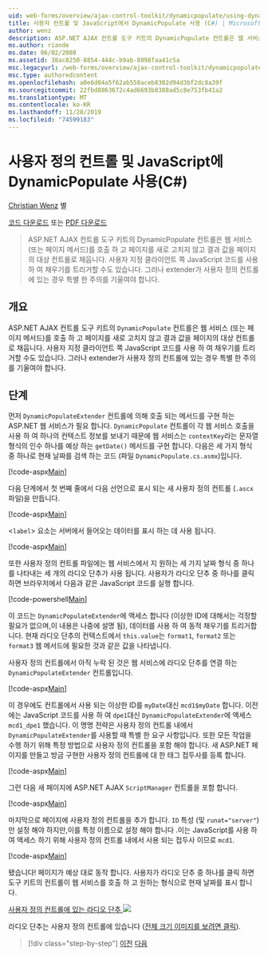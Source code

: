 ```yaml
---
uid: web-forms/overview/ajax-control-toolkit/dynamicpopulate/using-dynamicpopulate-with-a-user-control-and-javascript-cs
title: 사용자 컨트롤 및 JavaScript에서 DynamicPopulate 사용 (C#) | Microsoft Docs
author: wenz
description: ASP.NET AJAX 컨트롤 도구 키트의 DynamicPopulate 컨트롤은 웹 서비스 (또는 페이지 메서드)를 호출 하 고 결과 값을 t ...의 대상 컨트롤로 채웁니다.
ms.author: riande
ms.date: 06/02/2008
ms.assetid: 38ac8250-8854-444c-b9ab-8998faa41c5a
msc.legacyurl: /web-forms/overview/ajax-control-toolkit/dynamicpopulate/using-dynamicpopulate-with-a-user-control-and-javascript-cs
msc.type: authoredcontent
ms.openlocfilehash: a0e6d04a5f62ab558aceb8302d94d3bf2dc8a39f
ms.sourcegitcommit: 22fbd8863672c4ad6693b8388ad5c8e753fb41a2
ms.translationtype: MT
ms.contentlocale: ko-KR
ms.lasthandoff: 11/28/2019
ms.locfileid: "74599183"
---
```

# <a name="using-dynamicpopulate-with-a-user-control-and-javascript-c"></a>사용자 정의 컨트롤 및 JavaScript에 DynamicPopulate 사용(C#)

[Christian Wenz](https://github.com/wenz) 별

[코드 다운로드](https://download.microsoft.com/download/d/8/f/d8f2f6f9-1b7c-46ad-9252-e1fc81bdea3e/dynamicpopulate2.cs.zip) 또는 [PDF 다운로드](https://download.microsoft.com/download/b/6/a/b6ae89ee-df69-4c87-9bfb-ad1eb2b23373/dynamicpopulate2CS.pdf)

> ASP.NET AJAX 컨트롤 도구 키트의 DynamicPopulate 컨트롤은 웹 서비스 (또는 페이지 메서드)를 호출 하 고 페이지를 새로 고치지 않고 결과 값을 페이지의 대상 컨트롤로 채웁니다. 사용자 지정 클라이언트 쪽 JavaScript 코드를 사용 하 여 채우기를 트리거할 수도 있습니다. 그러나 extender가 사용자 정의 컨트롤에 있는 경우 특별 한 주의를 기울여야 합니다.

## <a name="overview"></a>개요

ASP.NET AJAX 컨트롤 도구 키트의 `DynamicPopulate` 컨트롤은 웹 서비스 (또는 페이지 메서드)를 호출 하 고 페이지를 새로 고치지 않고 결과 값을 페이지의 대상 컨트롤로 채웁니다. 사용자 지정 클라이언트 쪽 JavaScript 코드를 사용 하 여 채우기를 트리거할 수도 있습니다. 그러나 extender가 사용자 정의 컨트롤에 있는 경우 특별 한 주의를 기울여야 합니다.

## <a name="steps"></a>단계

먼저 `DynamicPopulateExtender` 컨트롤에 의해 호출 되는 메서드를 구현 하는 ASP.NET 웹 서비스가 필요 합니다. `DynamicPopulate` 컨트롤이 각 웹 서비스 호출을 사용 하 여 하나의 컨텍스트 정보를 보내기 때문에 웹 서비스는 `contextKey`라는 문자열 형식의 인수 하나를 예상 하는 `getDate()` 메서드를 구현 합니다. 다음은 세 가지 형식 중 하나로 현재 날짜를 검색 하는 코드 (파일 `DynamicPopulate.cs.asmx`)입니다.

[!code-aspx[Main](using-dynamicpopulate-with-a-user-control-and-javascript-cs/samples/sample1.aspx)]

다음 단계에서 첫 번째 줄에서 다음 선언으로 표시 되는 새 사용자 정의 컨트롤 (`.ascx` 파일)을 만듭니다.

[!code-aspx[Main](using-dynamicpopulate-with-a-user-control-and-javascript-cs/samples/sample2.aspx)]

&lt;`label`&gt; 요소는 서버에서 들어오는 데이터를 표시 하는 데 사용 됩니다.

[!code-aspx[Main](using-dynamicpopulate-with-a-user-control-and-javascript-cs/samples/sample3.aspx)]

또한 사용자 정의 컨트롤 파일에는 웹 서비스에서 지 원하는 세 가지 날짜 형식 중 하나를 나타내는 세 개의 라디오 단추가 사용 됩니다. 사용자가 라디오 단추 중 하나를 클릭 하면 브라우저에서 다음과 같은 JavaScript 코드를 실행 합니다.

[!code-powershell[Main](using-dynamicpopulate-with-a-user-control-and-javascript-cs/samples/sample4.ps1)]

이 코드는 `DynamicPopulateExtender`에 액세스 합니다 (이상한 ID에 대해서는 걱정할 필요가 없으며,이 내용은 나중에 설명 됨), 데이터를 사용 하 여 동적 채우기를 트리거합니다. 현재 라디오 단추의 컨텍스트에서 `this.value`는 `format1`, `format2` 또는 `format3` 웹 메서드에 필요한 것과 같은 값을 나타냅니다.

사용자 정의 컨트롤에서 아직 누락 된 것은 웹 서비스에 라디오 단추를 연결 하는 `DynamicPopulateExtender` 컨트롤입니다.

[!code-aspx[Main](using-dynamicpopulate-with-a-user-control-and-javascript-cs/samples/sample5.aspx)]

이 경우에도 컨트롤에서 사용 되는 이상한 ID를 `myDate`대신 `mcd1$myDate` 합니다. 이전에는 JavaScript 코드를 사용 하 여 `dpe1`대신 `DynamicPopulateExtender`에 액세스 `mcd1_dpe1` 했습니다. 이 명명 전략은 사용자 정의 컨트롤 내에서 `DynamicPopulateExtender`를 사용할 때 특별 한 요구 사항입니다. 또한 모든 작업을 수행 하기 위해 특정 방법으로 사용자 정의 컨트롤을 포함 해야 합니다. 새 ASP.NET 페이지를 만들고 방금 구현한 사용자 정의 컨트롤에 대 한 태그 접두사를 등록 합니다.

[!code-aspx[Main](using-dynamicpopulate-with-a-user-control-and-javascript-cs/samples/sample6.aspx)]

그런 다음 새 페이지에 ASP.NET AJAX `ScriptManager` 컨트롤을 포함 합니다.

[!code-aspx[Main](using-dynamicpopulate-with-a-user-control-and-javascript-cs/samples/sample7.aspx)]

마지막으로 페이지에 사용자 정의 컨트롤을 추가 합니다. `ID` 특성 (및 `runat="server"`)만 설정 해야 하지만,이를 특정 이름으로 설정 해야 합니다 .이는 JavaScript를 사용 하 여 액세스 하기 위해 사용자 정의 컨트롤 내에서 사용 되는 접두사 이므로 `mcd1`.

[!code-aspx[Main](using-dynamicpopulate-with-a-user-control-and-javascript-cs/samples/sample8.aspx)]

됐습니다! 페이지가 예상 대로 동작 합니다. 사용자가 라디오 단추 중 하나를 클릭 하면 도구 키트의 컨트롤이 웹 서비스를 호출 하 고 원하는 형식으로 현재 날짜를 표시 합니다.

[사용자 정의 컨트롤에 있는 라디오 단추 ![](using-dynamicpopulate-with-a-user-control-and-javascript-cs/_static/image2.png)](using-dynamicpopulate-with-a-user-control-and-javascript-cs/_static/image1.png)

라디오 단추는 사용자 정의 컨트롤에 있습니다 ([전체 크기 이미지를 보려면 클릭](using-dynamicpopulate-with-a-user-control-and-javascript-cs/_static/image3.png)).

> [!div class="step-by-step"]
> [이전](dynamically-populating-a-control-using-javascript-code-cs.md)
> [다음](dynamically-populating-a-control-vb.md)
